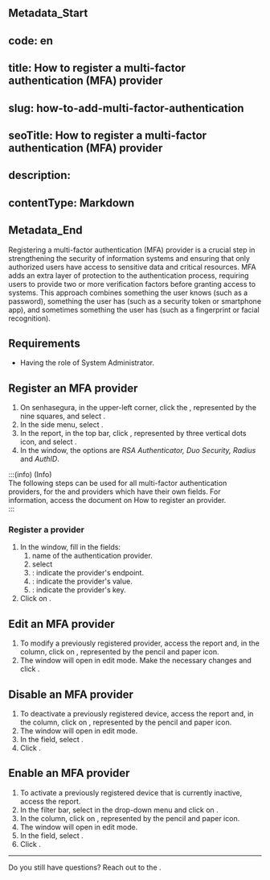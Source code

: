 ## Metadata_Start 
## code: en
## title: How to register a multi-factor authentication (MFA) provider 
## slug: how-to-add-multi-factor-authentication 
## seoTitle: How to register a multi-factor authentication (MFA) provider 
## description:  
## contentType: Markdown 
## Metadata_End
Registering a multi-factor authentication (MFA) provider is a crucial step in strengthening the security of information systems and ensuring that only authorized users have access to sensitive data and critical resources. MFA adds an extra layer of protection to the authentication process, requiring users to provide two or more verification factors before granting access to systems. This approach combines something the user knows (such as a password), something the user has (such as a security token or smartphone app), and sometimes something the user has (such as a fingerprint or facial recognition).

## Requirements

* Having the role of System Administrator.

## Register an MFA provider

1. On senhasegura, in the upper-left corner, click the , represented by the nine squares, and select .  
2. In the side menu, select .  
3. In the  report, in the top bar, click , represented by three vertical dots icon,  and select .  
4. In the  window, the options are *RSA Authenticator, Duo Security, Radius* and *AuthID*.

:::(info) (Info)  
The following steps can be used for all multi-factor authentication providers,  for the  and  providers which have their own fields. For information, access the document on How to register an  provider.  
:::

### Register a provider

1. In the  window, fill in the fields:  
   1.  name of the authentication provider.  
   2.  select   
   3. : indicate the provider's endpoint.  
   4. : indicate the provider's  value.  
   5. : indicate the provider's key.  
2. Click on .

## Edit an MFA provider

1. To modify a previously registered provider, access the  report and, in the  column, click on , represented by the pencil and paper icon.  
2. The  window will open in edit mode. Make the necessary changes and click .

## Disable an MFA provider

1. To deactivate a previously registered device, access the  report and, in the  column, click on , represented by the pencil and paper icon.  
2. The  window will open in edit mode.  
3. In the  field, select .   
4. Click .

## Enable an MFA provider

1. To activate a previously registered device that is currently inactive, access the  report.  
2. In the filter bar, select  in the  drop-down menu and click on .  
3. In the  column, click on , represented by the pencil and paper icon.  
4. The  window will open in edit mode.  
5. In the  field, select .   
6. Click .


***
Do you still have questions? Reach out to the .
